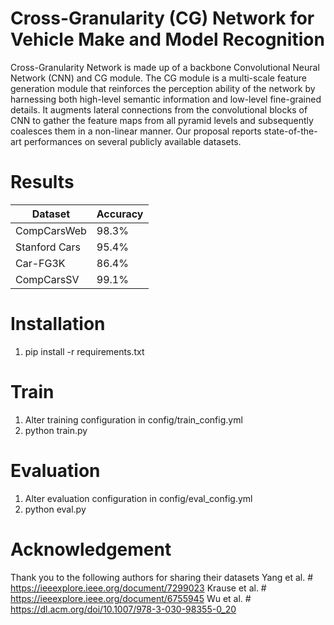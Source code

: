 # Cross-Granularity (CG) Network for Vehicle Make and Model Recognition
Cross-Granularity Network is made up of a backbone Convolutional Neural Network (CNN) and CG module. The CG module is a multi-scale feature generation module that reinforces the perception ability of the network by harnessing both high-level semantic information and low-level fine-grained details. It augments lateral connections from the convolutional blocks of CNN to gather the feature maps from all pyramid levels and subsequently coalesces them in a non-linear manner. Our proposal reports state-of-the-art performances on several publicly available datasets.

# Results
| Dataset       | Accuracy |
|---------------|----------|
| CompCarsWeb   | 98.3%    |
| Stanford Cars | 95.4%    |
| Car-FG3K      | 86.4%    |
| CompCarsSV    | 99.1%    |

# Installation 
1. pip install -r requirements.txt

# Train
1. Alter training configuration in config/train_config.yml
2. python train.py

# Evaluation
1. Alter evaluation configuration in config/eval_config.yml
2. python eval.py

# Acknowledgement
Thank you to the following authors for sharing their datasets
Yang et al.  # https://ieeexplore.ieee.org/document/7299023
Krause et al.  # https://ieeexplore.ieee.org/document/6755945
Wu et al.  # https://dl.acm.org/doi/10.1007/978-3-030-98355-0_20
